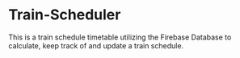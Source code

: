 # Train-Scheduler
This is a train schedule timetable utilizing the Firebase Database to calculate, keep track of and update a train schedule.
